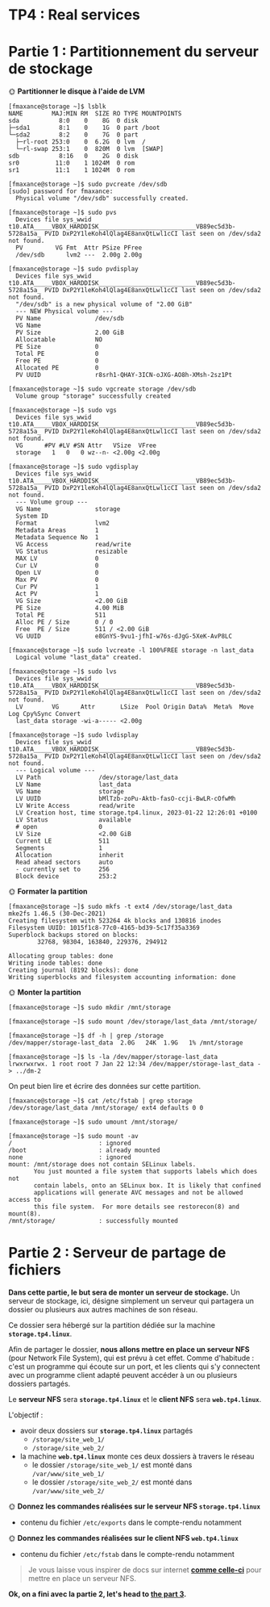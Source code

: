 # TP4 : Real services

# Partie 1 : Partitionnement du serveur de stockage

🌞 **Partitionner le disque à l'aide de LVM**

```
[fmaxance@storage ~]$ lsblk
NAME        MAJ:MIN RM  SIZE RO TYPE MOUNTPOINTS
sda           8:0    0    8G  0 disk
├─sda1        8:1    0    1G  0 part /boot
└─sda2        8:2    0    7G  0 part
  ├─rl-root 253:0    0  6.2G  0 lvm  /
  └─rl-swap 253:1    0  820M  0 lvm  [SWAP]
sdb           8:16   0    2G  0 disk
sr0          11:0    1 1024M  0 rom
sr1          11:1    1 1024M  0 rom
```

```
[fmaxance@storage ~]$ sudo pvcreate /dev/sdb
[sudo] password for fmaxance:
  Physical volume "/dev/sdb" successfully created.
```

```
[fmaxance@storage ~]$ sudo pvs
  Devices file sys_wwid t10.ATA_____VBOX_HARDDISK___________________________VB89ec5d3b-5728a15a_ PVID DxP2Y1leKoh4lQlag4E8anxQtLwl1cCI last seen on /dev/sda2 not found.
  PV         VG Fmt  Attr PSize PFree
  /dev/sdb      lvm2 ---  2.00g 2.00g
```

```
[fmaxance@storage ~]$ sudo pvdisplay
  Devices file sys_wwid t10.ATA_____VBOX_HARDDISK___________________________VB89ec5d3b-5728a15a_ PVID DxP2Y1leKoh4lQlag4E8anxQtLwl1cCI last seen on /dev/sda2 not found.
  "/dev/sdb" is a new physical volume of "2.00 GiB"
  --- NEW Physical volume ---
  PV Name               /dev/sdb
  VG Name
  PV Size               2.00 GiB
  Allocatable           NO
  PE Size               0
  Total PE              0
  Free PE               0
  Allocated PE          0
  PV UUID               r8srh1-QHAY-3ICN-oJXG-AO8h-XMsh-2sz1Pt
```

```
[fmaxance@storage ~]$ sudo vgcreate storage /dev/sdb
  Volume group "storage" successfully created
```

```
[fmaxance@storage ~]$ sudo vgs
  Devices file sys_wwid t10.ATA_____VBOX_HARDDISK___________________________VB89ec5d3b-5728a15a_ PVID DxP2Y1leKoh4lQlag4E8anxQtLwl1cCI last seen on /dev/sda2 not found.
  VG      #PV #LV #SN Attr   VSize  VFree
  storage   1   0   0 wz--n- <2.00g <2.00g
```

```
[fmaxance@storage ~]$ sudo vgdisplay
  Devices file sys_wwid t10.ATA_____VBOX_HARDDISK___________________________VB89ec5d3b-5728a15a_ PVID DxP2Y1leKoh4lQlag4E8anxQtLwl1cCI last seen on /dev/sda2 not found.
  --- Volume group ---
  VG Name               storage
  System ID
  Format                lvm2
  Metadata Areas        1
  Metadata Sequence No  1
  VG Access             read/write
  VG Status             resizable
  MAX LV                0
  Cur LV                0
  Open LV               0
  Max PV                0
  Cur PV                1
  Act PV                1
  VG Size               <2.00 GiB
  PE Size               4.00 MiB
  Total PE              511
  Alloc PE / Size       0 / 0
  Free  PE / Size       511 / <2.00 GiB
  VG UUID               e8GnYS-9vu1-jfhI-w76s-dJgG-5XeK-AvP8LC
```

```
[fmaxance@storage ~]$ sudo lvcreate -l 100%FREE storage -n last_data
  Logical volume "last_data" created.
```

```
[fmaxance@storage ~]$ sudo lvs
  Devices file sys_wwid t10.ATA_____VBOX_HARDDISK___________________________VB89ec5d3b-5728a15a_ PVID DxP2Y1leKoh4lQlag4E8anxQtLwl1cCI last seen on /dev/sda2 not found.
  LV        VG      Attr       LSize  Pool Origin Data%  Meta%  Move Log Cpy%Sync Convert
  last_data storage -wi-a----- <2.00g
```

```
[fmaxance@storage ~]$ sudo lvdisplay
  Devices file sys_wwid t10.ATA_____VBOX_HARDDISK___________________________VB89ec5d3b-5728a15a_ PVID DxP2Y1leKoh4lQlag4E8anxQtLwl1cCI last seen on /dev/sda2 not found.
  --- Logical volume ---
  LV Path                /dev/storage/last_data
  LV Name                last_data
  VG Name                storage
  LV UUID                bMlTzb-zoPu-Aktb-fasO-ccji-BwLR-cOfwMh
  LV Write Access        read/write
  LV Creation host, time storage.tp4.linux, 2023-01-22 12:26:01 +0100
  LV Status              available
  # open                 0
  LV Size                <2.00 GiB
  Current LE             511
  Segments               1
  Allocation             inherit
  Read ahead sectors     auto
  - currently set to     256
  Block device           253:2
```

🌞 **Formater la partition**

```
[fmaxance@storage ~]$ sudo mkfs -t ext4 /dev/storage/last_data
mke2fs 1.46.5 (30-Dec-2021)
Creating filesystem with 523264 4k blocks and 130816 inodes
Filesystem UUID: 1015f1c8-77c0-4165-bd39-5c17f35a3369
Superblock backups stored on blocks:
        32768, 98304, 163840, 229376, 294912

Allocating group tables: done
Writing inode tables: done
Creating journal (8192 blocks): done
Writing superblocks and filesystem accounting information: done
```

🌞 **Monter la partition**

```
[fmaxance@storage ~]$ sudo mkdir /mnt/storage
```

```
[fmaxance@storage ~]$ sudo mount /dev/storage/last_data /mnt/storage/
```

```
[fmaxance@storage ~]$ df -h | grep /storage
/dev/mapper/storage-last_data  2.0G   24K  1.9G   1% /mnt/storage
```

```
[fmaxance@storage ~]$ ls -la /dev/mapper/storage-last_data
lrwxrwxrwx. 1 root root 7 Jan 22 12:34 /dev/mapper/storage-last_data -> ../dm-2
```
On peut bien lire et écrire des données sur cette partition.

```
[fmaxance@storage ~]$ cat /etc/fstab | grep storage
/dev/storage/last_data /mnt/storage/ ext4 defaults 0 0
```

```
[fmaxance@storage ~]$ sudo umount /mnt/storage/
```

```
[fmaxance@storage ~]$ sudo mount -av
/                        : ignored
/boot                    : already mounted
none                     : ignored
mount: /mnt/storage does not contain SELinux labels.
       You just mounted a file system that supports labels which does not
       contain labels, onto an SELinux box. It is likely that confined
       applications will generate AVC messages and not be allowed access to
       this file system.  For more details see restorecon(8) and mount(8).
/mnt/storage/            : successfully mounted
```

# Partie 2 : Serveur de partage de fichiers

**Dans cette partie, le but sera de monter un serveur de stockage.** Un serveur de stockage, ici, désigne simplement un serveur qui partagera un dossier ou plusieurs aux autres machines de son réseau.

Ce dossier sera hébergé sur la partition dédiée sur la machine **`storage.tp4.linux`**.

Afin de partager le dossier, **nous allons mettre en place un serveur NFS** (pour Network File System), qui est prévu à cet effet. Comme d'habitude : c'est un programme qui écoute sur un port, et les clients qui s'y connectent avec un programme client adapté peuvent accéder à un ou plusieurs dossiers partagés.

Le **serveur NFS** sera **`storage.tp4.linux`** et le **client NFS** sera **`web.tp4.linux`**.

L'objectif :

- avoir deux dossiers sur **`storage.tp4.linux`** partagés
  - `/storage/site_web_1/`
  - `/storage/site_web_2/`
- la machine **`web.tp4.linux`** monte ces deux dossiers à travers le réseau
  - le dossier `/storage/site_web_1/` est monté dans `/var/www/site_web_1/`
  - le dossier `/storage/site_web_2/` est monté dans `/var/www/site_web_2/`

🌞 **Donnez les commandes réalisées sur le serveur NFS `storage.tp4.linux`**

- contenu du fichier `/etc/exports` dans le compte-rendu notamment

🌞 **Donnez les commandes réalisées sur le client NFS `web.tp4.linux`**

- contenu du fichier `/etc/fstab` dans le compte-rendu notamment

> Je vous laisse vous inspirer de docs sur internet **[comme celle-ci](https://www.digitalocean.com/community/tutorials/how-to-set-up-an-nfs-mount-on-rocky-linux-9)** pour mettre en place un serveur NFS.

**Ok, on a fini avec la partie 2, let's head to [the part 3](./../part3/README.md).**